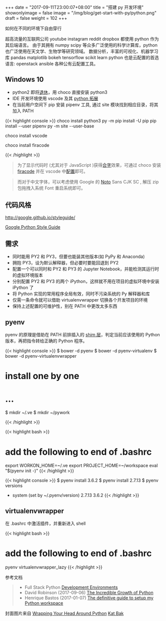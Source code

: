 +++
date = "2017-09-11T23:00:07+08:00"
title = "搭建 py 开发环境"
showonlyimage = false
image = "/img/blog/get-start-with-py/python.png"
draft = false
weight = 102
+++

如何在不同的环境下自由穿行
<!--more-->

超高流量的互联网公司 youtube instagram reddit dropbox 都使用 python 作为其后端语言。
由于其拥有 numpy scipy 等众多广泛使用的科学计算库，python也广泛使用在天文学、生物学等研究领域。
数据分析，丰富的可视化、机器学习库 pandas matplotlib bokeh tensorflow scikit learn
python 也是云配置的首选语言: openstack ansible 各种公有云配置工具。

## Windows 10

- python2 即将[退休](https://pythonclock.org/)，用 choco 直接安装 python3
- IDE 开发环境使用 vscode 及其 [python 拓展](https://github.com/Microsoft/vscode-python)
- 在当前用户空间下 pip 安装 pipenv 工具, 通过 site 模块找到相应目录，将其加入 PATH

{{< highlight console >}}
choco install python3
py -m pip install -U pip
pip install --user pipenv
py -m site --user-base

choco install vscode

choco install firacode

{{< /highlight >}}

> 为了显示代码时 (尤其对于 JavaScript )获得[合字](https://en.wikipedia.org/wiki/Typographic_ligature)效果，可通过 choco 安装 [firacode](https://github.com/tonsky/FiraCode) 并在 vscode 中[配置](https://github.com/tonsky/FiraCode/wiki/VS-Code-Instructions)即可。 

> 而对于中文字体，可以考虑使用 Google 的 [Noto](https://www.google.com/get/noto/) Sans CJK SC , 解压 zip 包拖拽入系统 Font 重启系统即可。

## 代码风格

http://google.github.io/styleguide/

[Google Python Style Guide](https://github.com/google/styleguide/blob/gh-pages/pyguide.md)

## 需求

- 同时能用 PY2 和 PY3，但要也能装其他版本(如 PyPy 和 Anaconda)
- 拥抱 PY3，设为默认解释器，但必要时要能回退到 PY2
- 配置一个可以同时和 PY2 和 PY3 的 Jupyter Notebook，并能检测其运行时的虚拟环境版本
- 分别配置 PY2 和 PY3 的两个 iPython，这样就不用在项目的虚拟环境中安装 iPython 了
- 将 Python 实现的常用程序全局有效，同时不污染系统的 Py 解释器和库
- 仅需一条命令就可以借助 virtualenvwrapper 切换各个开发项目的环境
- 保持上述配置的可维护性，别在 PATH 中更改太多东西

## pyenv

pyenv 的原理是借助在 PATH 前排插入的 [shim 层](https://en.wikipedia.org/wiki/Shim_(computing))，判定当前应该使用的 Python 版本，再把指令转给正确的 Python 程序。

{{< highlight console >}}
$ bower -d pyenv
$ bower -d pyenv-virtualenv
$ bower -d pyenv-virtualenvwrapper
# install one by one
# ...

$ mkdir ~/.ve
$ mkdir ~/pywork

{{< /highlight >}}

{{< highlight bash >}}
# add the following to end of .bashrc
export WORKON_HOME=~/.ve
export PROJECT_HOME=~/workspace
eval "$(pyenv init -)"
{{< /highlight >}}


{{< highlight console >}}
$ pyenv install 3.6.2
$ pyenv install 2.7.13
$ pyenv versions
* system (set by ~/.pyenv/version)
  2.7.13
  3.6.2
{{< /highlight >}}

## virtualenvwrapper

在 .bashrc 中激活插件，并重新进入 shell

{{< highlight bash >}}
# add the following to end of .bashrc
pyenv virtualenvwrapper_lazy
{{< /highlight >}}


参考文档

> - Full Stack Python [Development Environments](https://www.fullstackpython.com/development-environments.html)
> - David Robinson (2017-09-06) [The Incredible Growth of Python](https://stackoverflow.blog/2017/09/06/incredible-growth-python/)
> - Henrique Bastos (2017-01-07) [The definitive guide to setup my Python workspace](https://medium.com/@henriquebastos/the-definitive-guide-to-setup-my-python-workspace-628d68552e14) 

封面图片来自 [Wrapping Your Head Around Python](https://dribbble.com/shots/2758651-Wrapping-Your-Head-Around-Python) <a href="https://dribbble.com/whoiskatja"><i class="fa fa-dribbble" aria-hidden="true"></i> Kat Bak</a>
